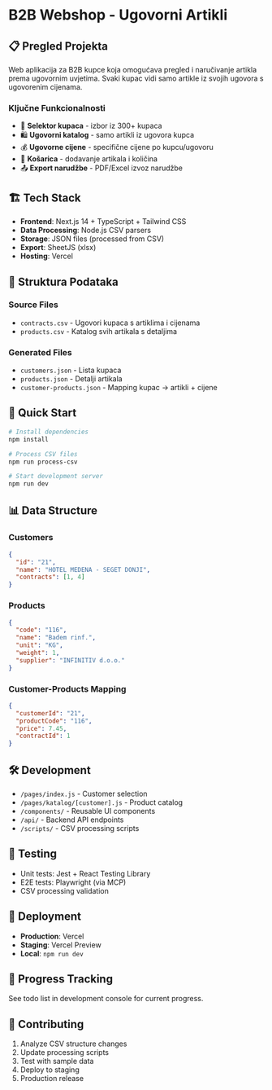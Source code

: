 # B2B Webshop - Ugovorni Artikli

## 📋 Pregled Projekta

Web aplikacija za B2B kupce koja omogućava pregled i naručivanje artikla prema ugovornim uvjetima. Svaki kupac vidi samo artikle iz svojih ugovora s ugovorenim cijenama.

### Ključne Funkcionalnosti
- 🏢 **Selektor kupaca** - izbor iz 300+ kupaca
- 🛍️ **Ugovorni katalog** - samo artikli iz ugovora kupca
- 💰 **Ugovorne cijene** - specifične cijene po kupcu/ugovoru
- 🛒 **Košarica** - dodavanje artikala i količina
- 📤 **Export narudžbe** - PDF/Excel izvoz narudžbe

## 🏗️ Tech Stack

- **Frontend**: Next.js 14 + TypeScript + Tailwind CSS
- **Data Processing**: Node.js CSV parsers
- **Storage**: JSON files (processed from CSV)
- **Export**: SheetJS (xlsx)
- **Hosting**: Vercel

## 📁 Struktura Podataka

### Source Files
- `contracts.csv` - Ugovori kupaca s artiklima i cijenama
- `products.csv` - Katalog svih artikala s detaljima

### Generated Files
- `customers.json` - Lista kupaca
- `products.json` - Detalji artikala
- `customer-products.json` - Mapping kupac → artikli + cijene

## 🚀 Quick Start

```bash
# Install dependencies
npm install

# Process CSV files
npm run process-csv

# Start development server
npm run dev
```

## 📊 Data Structure

### Customers
```json
{
  "id": "21",
  "name": "HOTEL MEDENA - SEGET DONJI",
  "contracts": [1, 4]
}
```

### Products
```json
{
  "code": "116",
  "name": "Badem rinf.",
  "unit": "KG",
  "weight": 1,
  "supplier": "INFINITIV d.o.o."
}
```

### Customer-Products Mapping
```json
{
  "customerId": "21",
  "productCode": "116",
  "price": 7.45,
  "contractId": 1
}
```

## 🛠️ Development

- `/pages/index.js` - Customer selection
- `/pages/katalog/[customer].js` - Product catalog
- `/components/` - Reusable UI components
- `/api/` - Backend API endpoints
- `/scripts/` - CSV processing scripts

## 🧪 Testing

- Unit tests: Jest + React Testing Library
- E2E tests: Playwright (via MCP)
- CSV processing validation

## 🚀 Deployment

- **Production**: Vercel
- **Staging**: Vercel Preview
- **Local**: `npm run dev`

## 📝 Progress Tracking

See todo list in development console for current progress.

## 🤝 Contributing

1. Analyze CSV structure changes
2. Update processing scripts
3. Test with sample data
4. Deploy to staging
5. Production release